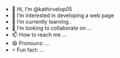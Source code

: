 - 👋 Hi, I’m @kathirvelop05
- 👀 I’m interested in developing a web page
- 🌱 I’m currently learning .    
- 💞️ I’m looking to collaborate on ...
- 📫 How to reach me ...
- 😄 Pronouns: ...
- ⚡ Fun fact: ...

<!---
kathirvelop05/kathirvelop05 is a ✨ special ✨ repository because its `README.md` (this file) appears on your GitHub profile.
You can click the Preview link to take a look at your changes.
--->
